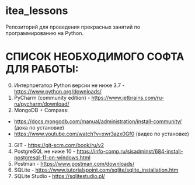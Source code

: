 # itea_lessons
Репозиторий для проведения прекрасных занятий по программированию на Python.

# СПИСОК НЕОБХОДИМОГО СОФТА ДЛЯ РАБОТЫ:
0. Интерпретатор Python версии не ниже 3.7 - https://www.python.org/downloads/
1. PyCharm (community edition) - https://www.jetbrains.com/ru-ru/pycharm/download/
2. MongoDB + Compass:
 - https://docs.mongodb.com/manual/administration/install-community/ (дока по установке)
 - https://www.youtube.com/watch?v=xwr3azx0Gf0 (видео по установке)
3. GIT - https://git-scm.com/book/ru/v2
4. PostgreSQL не ниже 10 - https://info-comp.ru/sisadminst/684-install-postgresql-11-on-windows.html
5. Postman - https://www.postman.com/downloads/
6. SQLite - https://www.tutorialspoint.com/sqlite/sqlite_installation.htm
7. SQLite Studio - https://sqlitestudio.pl/
